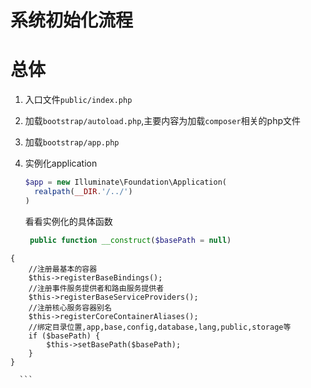 # 系统初始化流程

# 总体

1. 入口文件`public/index.php`
2. 加载`bootstrap/autoload.php`,主要内容为加载`composer`相关的php文件
3. 加载`bootstrap/app.php`

  1. 实例化application

      ```php
      $app = new Illuminate\Foundation\Application(
        realpath(__DIR.'/../')
      )
      ```
      
      看看实例化的具体函数
      
      ```php
       public function __construct($basePath = null)
    {
        //注册最基本的容器
        $this->registerBaseBindings();
        //注册事件服务提供者和路由服务提供者
        $this->registerBaseServiceProviders();
        //注册核心服务容器别名
        $this->registerCoreContainerAliases();
        //绑定目录位置,app,base,config,database,lang,public,storage等
        if ($basePath) {
            $this->setBasePath($basePath);
        }
    }

      ```

